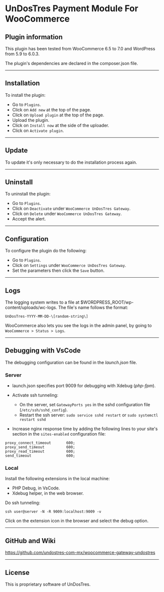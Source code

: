 # UnDosTres Payment Module For WooCommerce

## Plugin information

This plugin has been tested from WooCommerce 6.5 to 7.0 and WordPress from 5.9 to 6.0.3.

The plugin's dependencies are declared in the composer.json file.

---

## Installation

To install the plugin:

- Go to `Plugins`.
- Click on `Add new` at the top of the page.
- Click on `Upload plugin` at the top of the page.
- Upload the plugin.
- Click on `Install now` at the side of the uploader.
- Click on `Activate plugin`.

---

## Update

To update it's only necessary to do the installation process again.

---

## Uninstall

To uninstall the plugin:

- Go to `Plugins`.
- Click on `Deactivate` under `WooCommerce UnDosTres Gateway`.
- Click on `Delete` under `WooCommerce UnDosTres Gateway`.
- Accept the alert.

---

## Configuration

To configure the plugin do the following:

- Go to `Plugins`.
- Click on `Settings` under `WooCommerce UnDosTres Gateway`.
- Set the parameters then click the `Save` button.

---

## Logs

The logging system writes to a file at $WORDPRESS_ROOT/wp-content/uploads/wc-logs. The file's name follows the format:

`UnDosTres-YYYY-MM-DD-\[random-string\]`

WooCommerce also lets you see the logs in the admin panel, by going to `WooCommerce > Status > Logs`.

---

## Debugging with VsCode

The debugging configuration can be found in the *launch.json* file.

### Server

- launch.json specifies port 9009 for debugging with Xdebug (*php-fpm*).

- Activate ssh tunneling:
    - On the server, set `GatewayPorts yes` in the sshd configuration file (`/etc/ssh/sshd_config`).
    - Restart the ssh server: `sudo service sshd restart` or `sudo systemctl restart sshd`

- Increase nginx response time by adding the following lines to your site's section in the `sites-enabled` configuration file:

```
proxy_connect_timeout       600;
proxy_send_timeout          600;
proxy_read_timeout          600;
send_timeout                600;
```

### Local

Install the following extensions in the local machine:

- PHP Debug, in VsCode.
- Xdebug helper, in the web browser.

Do ssh tunneling:

```
ssh user@server -N -R 9009:localhost:9009 -v
```

Click on the extension icon in the browser and select the debug option.

---

## GitHub and Wiki

https://github.com/undostres-com-mx/woocommerce-gateway-undostres

---

## License

This is proprietary software of UnDosTres.
